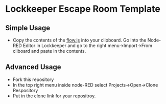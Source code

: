 # Lockkeeper Escape Room Template

## Simple Usage

* Copy the contents of the [flow.js](https://raw.githubusercontent.com/paulhayes/lockkeeper-escape-room-template/master/flows.json) into your clipboard. Go into the Node-RED Editor in Lockkeeper and go to the right menu->Import->From cliboard and paste in the contents.

## Advanced Usage

* Fork this repository
* In the top right menu inside node-RED select Projects->Open->Clone Respository
* Put in the clone link for your repositroy.
